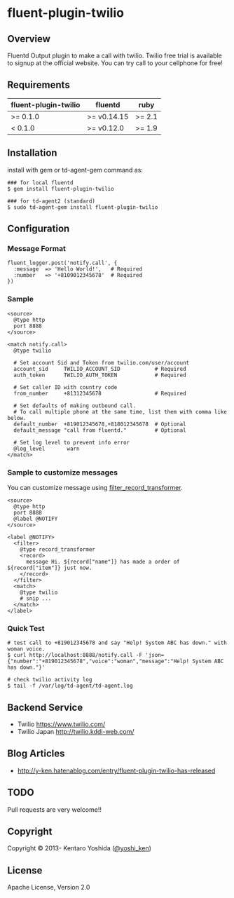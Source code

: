 fluent-plugin-twilio
=====================

## Overview
Fluentd Output plugin to make a call with twilio.
Twilio free trial is available to signup at the official website.
You can try call to your cellphone for free!

## Requirements

| fluent-plugin-twilio | fluentd     | ruby   |
|----------------------|-------------|--------|
| >= 0.1.0             | >= v0.14.15 | >= 2.1 |
| < 0.1.0              | >= v0.12.0  | >= 1.9 |


## Installation

install with gem or td-agent-gem command as:

`````
### for local fluentd
$ gem install fluent-plugin-twilio

### for td-agent2 (standard)
$ sudo td-agent-gem install fluent-plugin-twilio
`````

## Configuration

### Message Format
`````
fluent_logger.post('notify.call', {
  :message  => 'Hello World!',   # Required
  :number   => '+8109012345678'  # Required
})
`````

### Sample
`````
<source>
  @type http
  port 8888
</source>

<match notify.call>
  @type twilio

  # Set account Sid and Token from twilio.com/user/account
  account_sid     TWILIO_ACCOUNT_SID           # Required
  auth_token      TWILIO_AUTH_TOKEN            # Required

  # Set caller ID with country code
  from_number     +81312345678                 # Required

  # Set defaults of making outbound call.
  # To call multiple phone at the same time, list them with comma like below.
  default_number  +819012345678,+818012345678  # Optional
  default_message "call from fluentd."         # Optional

  # Set log level to prevent info error
  @log_level       warn
</match>
`````

### Sample to customize messages

You can customize message using [filter_record_transformer](http://docs.fluentd.org/v0.14/articles/filter_record_transformer).

```
<source>
  @type http
  port 8888
  @label @NOTIFY
</source>

<label @NOTIFY>
  <filter>
    @type record_transformer
    <record>
      message Hi. ${record["name"]} has made a order of ${record["item"]} just now.
    </record>
  </filter>
  <match>
    @type twilio
    # snip ...
  </match>
</label>
```

### Quick Test
`````
# test call to +819012345678 and say "Help! System ABC has down." with woman voice.
$ curl http://localhost:8888/notify.call -F 'json={"number":"+819012345678","voice":"woman","message":"Help! System ABC has down."}'

# check twilio activity log
$ tail -f /var/log/td-agent/td-agent.log
`````

## Backend Service

* Twilio https://www.twilio.com/
* Twilio Japan http://twilio.kddi-web.com/

## Blog Articles

* http://y-ken.hatenablog.com/entry/fluent-plugin-twilio-has-released

## TODO
Pull requests are very welcome!!

## Copyright
Copyright © 2013- Kentaro Yoshida ([@yoshi_ken](https://twitter.com/yoshi_ken))

## License
Apache License, Version 2.0

